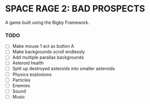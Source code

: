 # SPACE RAGE 2: BAD PROSPECTS

A game built using the Bigby Framework.

### TODO

- [ ] Make mouse 1 act as button A
- [ ] Make backgrounds scroll endlessly
- [ ] Add multiple parallax backgrounds
- [ ] Asteroid health
- [ ] Split up destroyed asteroids into smaller asteroids
- [ ] Physics explosions
- [ ] Particles
- [ ] Enemies
- [ ] Sound
- [ ] Music
